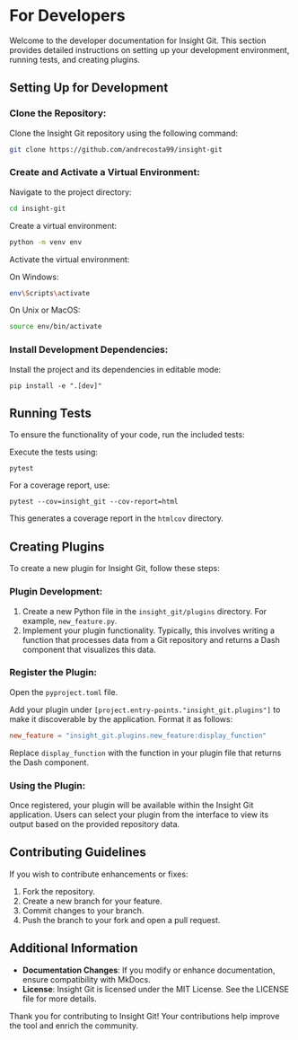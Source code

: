 # For Developers

Welcome to the developer documentation for Insight Git. This section provides detailed instructions on setting up your development environment, running tests, and creating plugins.

## Setting Up for Development

### Clone the Repository:

Clone the Insight Git repository using the following command:

```bash
git clone https://github.com/andrecosta99/insight-git
```

### Create and Activate a Virtual Environment:

Navigate to the project directory:

```bash
cd insight-git
```

Create a virtual environment:

```bash
python -m venv env
```

Activate the virtual environment:

On Windows:

```bash
env\Scripts\activate
```

On Unix or MacOS:

```bash
source env/bin/activate
```

### Install Development Dependencies:

Install the project and its dependencies in editable mode:

```shell
pip install -e ".[dev]"
```

## Running Tests

To ensure the functionality of your code, run the included tests:

Execute the tests using:

```shell
pytest
```

For a coverage report, use:

```shell
pytest --cov=insight_git --cov-report=html
```

This generates a coverage report in the `htmlcov` directory.

## Creating Plugins

To create a new plugin for Insight Git, follow these steps:

### Plugin Development:

1. Create a new Python file in the `insight_git/plugins` directory. For example, `new_feature.py`.
2. Implement your plugin functionality. Typically, this involves writing a function that processes data from a Git repository and returns a Dash component that visualizes this data.

### Register the Plugin:

Open the `pyproject.toml` file.

Add your plugin under `[project.entry-points."insight_git.plugins"]` to make it discoverable by the application. Format it as follows:

```toml
new_feature = "insight_git.plugins.new_feature:display_function"
```

Replace `display_function` with the function in your plugin file that returns the Dash component.

### Using the Plugin:

Once registered, your plugin will be available within the Insight Git application. Users can select your plugin from the interface to view its output based on the provided repository data.

## Contributing Guidelines

If you wish to contribute enhancements or fixes:

1. Fork the repository.
2. Create a new branch for your feature.
3. Commit changes to your branch.
4. Push the branch to your fork and open a pull request.

## Additional Information

- **Documentation Changes**: If you modify or enhance documentation, ensure compatibility with MkDocs.
- **License**: Insight Git is licensed under the MIT License. See the LICENSE file for more details.

Thank you for contributing to Insight Git! Your contributions help improve the tool and enrich the community.
